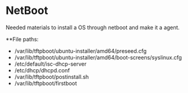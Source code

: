 # NetBoot
Needed materials to install a OS through netboot and make it a agent.

**File paths:

* /var/lib/tftpboot/ubuntu-installer/amd64/preseed.cfg
* /var/lib/tftpboot/ubuntu-installer/amd64/boot-screens/syslinux.cfg
* /etc/default/isc-dhcp-server
* /etc/dhcp/dhcpd.conf
* /var/lib/tftpboot/postinstall.sh
* /var/lib/tftpboot/firstboot
